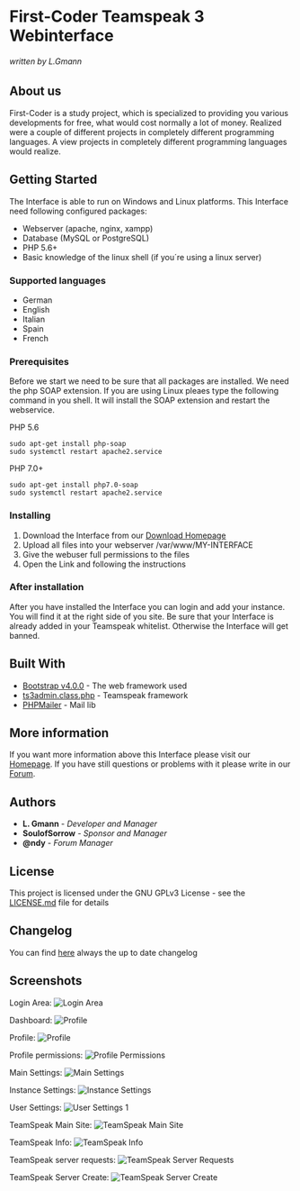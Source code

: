 # First-Coder Teamspeak 3 Webinterface #
###### written by L.Gmann ######

## About us

First-Coder is a study project, which is specialized to providing you various developments for free, 
what would cost normally a lot of money. Realized were a couple of different projects in completely 
different programming languages. A view projects in completely different programming languages would 
realize.

## Getting Started

The Interface is able to run on Windows and Linux platforms. This Interface need following configured packages:
* Webserver (apache, nginx, xampp)
* Database (MySQL or PostgreSQL)
* PHP 5.6+
* Basic knowledge of the linux shell (if you´re using a linux server)

### Supported languages

* German
* English
* Italian
* Spain
* French

### Prerequisites

Before we start we need to be sure that all packages are installed. We need the php SOAP extension. If you are using Linux pleaes type the following command in you shell. It will install the SOAP extension and restart the webservice.

PHP 5.6
```
sudo apt-get install php-soap
sudo systemctl restart apache2.service
```

PHP 7.0+
```
sudo apt-get install php7.0-soap
sudo systemctl restart apache2.service
```

### Installing

1. Download the Interface from our [Download Homepage](https://first-coder.de/index.php#download)
2. Upload all files into your webserver /var/www/MY-INTERFACE
3. Give the webuser full permissions to the files
4. Open the Link and following the instructions

### After installation

After you have installed the Interface you can login and add your instance. You will find it at the right side of you site. Be sure that your Interface is already added in your Teamspeak whitelist. Otherwise the Interface will get banned.

## Built With

* [Bootstrap v4.0.0](http://getbootstrap.com) - The web framework used
* [ts3admin.class.php](http://ts3admin.info) - Teamspeak framework
* [PHPMailer](https://github.com/PHPMailer/PHPMailer) - Mail lib

## More information

If you want more information above this Interface please visit our [Homepage](https://first-coder.de). If you have still questions or problems with it please write in our [Forum](https://forum.first-coder.de).

## Authors

* **L. Gmann** - *Developer and Manager*
* **SoulofSorrow** - *Sponsor and Manager*
* **@ndy** - *Forum Manager*

## License

This project is licensed under the GNU GPLv3 License - see the [LICENSE.md](LICENSE.md) file for details

## Changelog
You can find [here](https://teamspeak.first-coder.de/#changelog) always the up to date changelog

## Screenshots
Login Area:
![Login Area](https://first-coder.de/images/1.3.10/login.png)

Dashboard:
![Profile](https://first-coder.de/images/1.3.10/profil_dashboard.png)

Profile:
![Profile](https://first-coder.de/images/1.3.10/profil_edit.png)

Profile permissions:
![Profile Permissions](https://first-coder.de/images/1.3.10/profil_permissions.png)

Main Settings:
![Main Settings](https://first-coder.de/images/1.3.10/admin_settings.png)

Instance Settings:
![Instance Settings](https://first-coder.de/images/1.3.10/admin_instance.png)

User Settings:
![User Settings 1](https://first-coder.de/images/1.3.10/admin_client.png)

TeamSpeak Main Site:
![TeamSpeak Main Site](https://first-coder.de/images/1.3.10/teamspeak_serverlist.png)

TeamSpeak Info:
![TeamSpeak Info](https://first-coder.de/images/1.3.10/teamspeak_serverview.png)

TeamSpeak server requests:
![TeamSpeak Server Requests](https://first-coder.de/images/1.3.10/teamspeak_server_requests.png)

TeamSpeak Server Create:
![TeamSpeak Server Create](https://first-coder.de/images/1.3.10/teamspeak_create_server.png)

